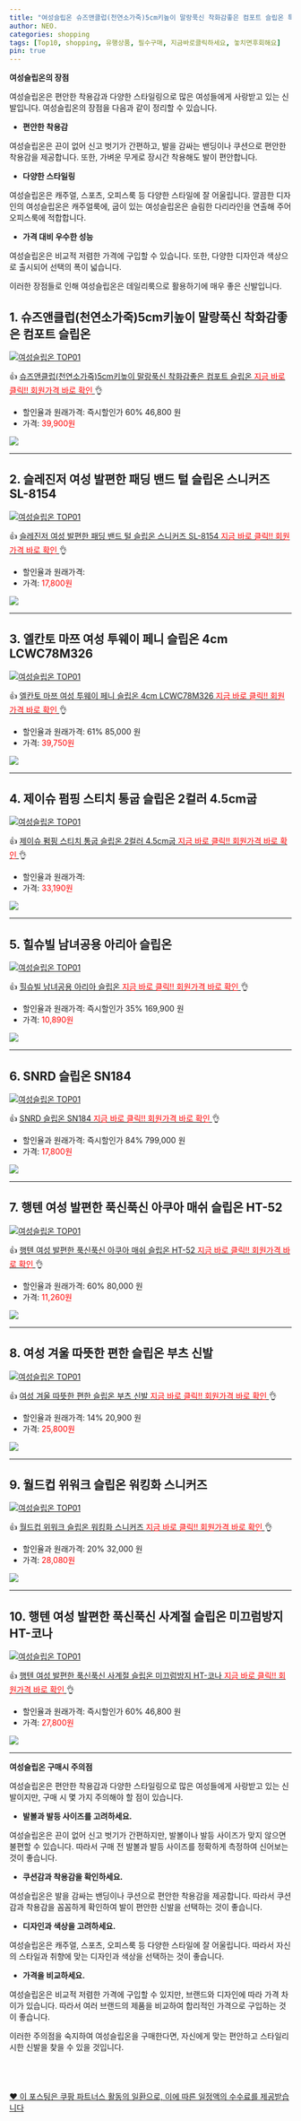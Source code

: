 ```yaml
---
title: "여성슬립온 슈즈앤클럽(천연소가죽)5cm키높이 말랑푹신 착화감좋은 컴포트 슬립온 특장점 필요 추천 제품 비교 최저 가격 비교 장점 구매 후기 구매평"
author: NEO.
categories: shopping
tags: [Top10, shopping, 유행상품, 필수구매, 지금바로클릭하세요, 놓치면후회해요]
pin: true
---
```

**여성슬립온의 장점**

여성슬립온은 편안한 착용감과 다양한 스타일링으로 많은 여성들에게 사랑받고 있는 신발입니다. 여성슬립온의 장점을 다음과 같이 정리할 수 있습니다.

* **편안한 착용감**

여성슬립온은 끈이 없어 신고 벗기가 간편하고, 발을 감싸는 밴딩이나 쿠션으로 편안한 착용감을 제공합니다. 또한, 가벼운 무게로 장시간 착용해도 발이 편안합니다.

* **다양한 스타일링**

여성슬립온은 캐주얼, 스포츠, 오피스룩 등 다양한 스타일에 잘 어울립니다. 깔끔한 디자인의 여성슬립온은 캐주얼룩에, 굽이 있는 여성슬립온은 슬림한 다리라인을 연출해 주어 오피스룩에 적합합니다.

* **가격 대비 우수한 성능**

여성슬립온은 비교적 저렴한 가격에 구입할 수 있습니다. 또한, 다양한 디자인과 색상으로 출시되어 선택의 폭이 넓습니다.

이러한 장점들로 인해 여성슬립온은 데일리룩으로 활용하기에 매우 좋은 신발입니다.

   

## 1. 슈즈앤클럽(천연소가죽)5cm키높이 말랑푹신 착화감좋은 컴포트 슬립온

[![여성슬립온 TOP01](https://thumbnail6.coupangcdn.com/thumbnails/remote/490x490ex/image/vendor_inventory/53a4/5579ea3ea10e2f57a67a5d6182bffd2408549446936609cfd93ddd22e658.jpg)](https://link.coupang.com/re/AFFSDP?lptag=AF3617701&subid=GithubCoopas&pageKey=6088981348&traceid=V0-153&itemId=11337014208&vendorItemId=78613482470)


👍 [슈즈앤클럽(천연소가죽)5cm키높이 말랑푹신 착화감좋은 컴포트 슬립온 <font color=red> 지금 바로 클릭!! 회원가격 바로 확인 </font> ](https://link.coupang.com/re/AFFSDP?lptag=AF3617701&subid=GithubCoopas&pageKey=6088981348&traceid=V0-153&itemId=11337014208&vendorItemId=78613482470) 👌 


- 할인율과 원래가격: 즉시할인가 60%  46,800   원
- 가격: <span style='color:red'>39,900원</span>

[![](/discount_price.png)](https://link.coupang.com/re/AFFSDP?lptag=AF3617701&subid=GithubCoopas&pageKey=6088981348&traceid=V0-153&itemId=11337014208&vendorItemId=78613482470)

---


   

## 2. 슬레진저 여성 발편한 패딩 밴드 털 슬립온 스니커즈 SL-8154

[![여성슬립온 TOP01](https://thumbnail9.coupangcdn.com/thumbnails/remote/490x490ex/image/vendor_inventory/592c/f09c55c5e95cfe0e4f26af5be14d09310e371b2b4f6dac7144b683ecaf6a.jpg)](https://link.coupang.com/re/AFFSDP?lptag=AF3617701&subid=GithubCoopas&pageKey=6838836243&traceid=V0-153&itemId=16256052808&vendorItemId=83449121042)


👍 [슬레진저 여성 발편한 패딩 밴드 털 슬립온 스니커즈 SL-8154 <font color=red> 지금 바로 클릭!! 회원가격 바로 확인 </font> ](https://link.coupang.com/re/AFFSDP?lptag=AF3617701&subid=GithubCoopas&pageKey=6838836243&traceid=V0-153&itemId=16256052808&vendorItemId=83449121042) 👌 


- 할인율과 원래가격: 
- 가격: <span style='color:red'>17,800원</span>

[![](/discount_price.png)](https://link.coupang.com/re/AFFSDP?lptag=AF3617701&subid=GithubCoopas&pageKey=6838836243&traceid=V0-153&itemId=16256052808&vendorItemId=83449121042)

---


   

## 3. 엘칸토 마쯔 여성 투웨이 페니 슬립온 4cm LCWC78M326

[![여성슬립온 TOP01](https://thumbnail10.coupangcdn.com/thumbnails/remote/490x490ex/image/vendor_inventory/15d2/8848bacda02ce0f43eb08dcaab20d5683cb0229df7d38098e83743cba1fc.jpg)](https://link.coupang.com/re/AFFSDP?lptag=AF3617701&subid=GithubCoopas&pageKey=7177628342&traceid=V0-153&itemId=18096312378&vendorItemId=85248686700)


👍 [엘칸토 마쯔 여성 투웨이 페니 슬립온 4cm LCWC78M326 <font color=red> 지금 바로 클릭!! 회원가격 바로 확인 </font> ](https://link.coupang.com/re/AFFSDP?lptag=AF3617701&subid=GithubCoopas&pageKey=7177628342&traceid=V0-153&itemId=18096312378&vendorItemId=85248686700) 👌 


- 할인율과 원래가격: 61%  85,000   원
- 가격: <span style='color:red'>39,750원</span>

[![](/discount_price.png)](https://link.coupang.com/re/AFFSDP?lptag=AF3617701&subid=GithubCoopas&pageKey=7177628342&traceid=V0-153&itemId=18096312378&vendorItemId=85248686700)

---


   

## 4. 제이슈 펌핑 스티치 통굽 슬립온 2컬러 4.5cm굽

[![여성슬립온 TOP01](https://thumbnail10.coupangcdn.com/thumbnails/remote/490x490ex/image/vendor_inventory/db21/ad98edb2060ec2276d1e57ba3f28f21241aed453a4fd721960e570ad69b7.jpg)](https://link.coupang.com/re/AFFSDP?lptag=AF3617701&subid=GithubCoopas&pageKey=291479763&traceid=V0-153&itemId=922009123&vendorItemId=73298319919)


👍 [제이슈 펌핑 스티치 통굽 슬립온 2컬러 4.5cm굽 <font color=red> 지금 바로 클릭!! 회원가격 바로 확인 </font> ](https://link.coupang.com/re/AFFSDP?lptag=AF3617701&subid=GithubCoopas&pageKey=291479763&traceid=V0-153&itemId=922009123&vendorItemId=73298319919) 👌 


- 할인율과 원래가격: 
- 가격: <span style='color:red'>33,190원</span>

[![](/discount_price.png)](https://link.coupang.com/re/AFFSDP?lptag=AF3617701&subid=GithubCoopas&pageKey=291479763&traceid=V0-153&itemId=922009123&vendorItemId=73298319919)

---


   

## 5. 힐슈빌 남녀공용 아리아 슬립온

[![여성슬립온 TOP01](https://thumbnail6.coupangcdn.com/thumbnails/remote/490x490ex/image/vendor_inventory/806f/3ccbc0412fe2f09425a503ae001f5e62e939f5a0ee9923ec449be0509af1.jpg)](https://link.coupang.com/re/AFFSDP?lptag=AF3617701&subid=GithubCoopas&pageKey=1212523180&traceid=V0-153&itemId=2201394784&vendorItemId=70199271787)


👍 [힐슈빌 남녀공용 아리아 슬립온 <font color=red> 지금 바로 클릭!! 회원가격 바로 확인 </font> ](https://link.coupang.com/re/AFFSDP?lptag=AF3617701&subid=GithubCoopas&pageKey=1212523180&traceid=V0-153&itemId=2201394784&vendorItemId=70199271787) 👌 


- 할인율과 원래가격: 즉시할인가 35%  169,900   원
- 가격: <span style='color:red'>10,890원</span>

[![](/discount_price.png)](https://link.coupang.com/re/AFFSDP?lptag=AF3617701&subid=GithubCoopas&pageKey=1212523180&traceid=V0-153&itemId=2201394784&vendorItemId=70199271787)

---


   

## 6. SNRD 슬립온 SN184

[![여성슬립온 TOP01](https://thumbnail8.coupangcdn.com/thumbnails/remote/490x490ex/image/retail/images/1771795034681735-cc0afcda-60e3-4a38-93d4-933c91f4d182.jpg)](https://link.coupang.com/re/AFFSDP?lptag=AF3617701&subid=GithubCoopas&pageKey=117500525&traceid=V0-153&itemId=577883141&vendorItemId=4529413611)


👍 [SNRD 슬립온 SN184 <font color=red> 지금 바로 클릭!! 회원가격 바로 확인 </font> ](https://link.coupang.com/re/AFFSDP?lptag=AF3617701&subid=GithubCoopas&pageKey=117500525&traceid=V0-153&itemId=577883141&vendorItemId=4529413611) 👌 


- 할인율과 원래가격: 즉시할인가 84%  799,000   원
- 가격: <span style='color:red'>17,800원</span>

[![](/discount_price.png)](https://link.coupang.com/re/AFFSDP?lptag=AF3617701&subid=GithubCoopas&pageKey=117500525&traceid=V0-153&itemId=577883141&vendorItemId=4529413611)

---


   

## 7. 행텐 여성 발편한 푹신푹신 아쿠아 매쉬 슬립온 HT-52

[![여성슬립온 TOP01](https://thumbnail10.coupangcdn.com/thumbnails/remote/490x490ex/image/vendor_inventory/467f/63f0436e587b57b6202b9a4d7b043deac9e148c9e0336f2dc28d68dd5048.png)](https://link.coupang.com/re/AFFSDP?lptag=AF3617701&subid=GithubCoopas&pageKey=6651257220&traceid=V0-153&itemId=17728965461&vendorItemId=85743283398)


👍 [행텐 여성 발편한 푹신푹신 아쿠아 매쉬 슬립온 HT-52 <font color=red> 지금 바로 클릭!! 회원가격 바로 확인 </font> ](https://link.coupang.com/re/AFFSDP?lptag=AF3617701&subid=GithubCoopas&pageKey=6651257220&traceid=V0-153&itemId=17728965461&vendorItemId=85743283398) 👌 


- 할인율과 원래가격: 60%  80,000   원
- 가격: <span style='color:red'>11,260원</span>

[![](/discount_price.png)](https://link.coupang.com/re/AFFSDP?lptag=AF3617701&subid=GithubCoopas&pageKey=6651257220&traceid=V0-153&itemId=17728965461&vendorItemId=85743283398)

---


   

## 8. 여성 겨울 따뜻한 편한 슬립온 부츠 신발

[![여성슬립온 TOP01](https://thumbnail8.coupangcdn.com/thumbnails/remote/490x490ex/image/vendor_inventory/33f1/d06da264cacf0b818f821c3198ea0d43551a9ce71a0806d14b9f7b0adc40.jpg)](https://link.coupang.com/re/AFFSDP?lptag=AF3617701&subid=GithubCoopas&pageKey=7650706924&traceid=V0-153&itemId=20355725036&vendorItemId=87487674082)


👍 [여성 겨울 따뜻한 편한 슬립온 부츠 신발 <font color=red> 지금 바로 클릭!! 회원가격 바로 확인 </font> ](https://link.coupang.com/re/AFFSDP?lptag=AF3617701&subid=GithubCoopas&pageKey=7650706924&traceid=V0-153&itemId=20355725036&vendorItemId=87487674082) 👌 


- 할인율과 원래가격: 14%  20,900   원
- 가격: <span style='color:red'>25,800원</span>

[![](/discount_price.png)](https://link.coupang.com/re/AFFSDP?lptag=AF3617701&subid=GithubCoopas&pageKey=7650706924&traceid=V0-153&itemId=20355725036&vendorItemId=87487674082)

---


   

## 9. 월드컵 위워크 슬립온 워킹화 스니커즈

[![여성슬립온 TOP01](https://thumbnail7.coupangcdn.com/thumbnails/remote/490x490ex/image/retail/images/4820303626228748-d2a9fd01-9219-48b6-95c4-bccd4f8a639e.jpg)](https://link.coupang.com/re/AFFSDP?lptag=AF3617701&subid=GithubCoopas&pageKey=7152551901&traceid=V0-153&itemId=17984732838&vendorItemId=85141444970)


👍 [월드컵 위워크 슬립온 워킹화 스니커즈 <font color=red> 지금 바로 클릭!! 회원가격 바로 확인 </font> ](https://link.coupang.com/re/AFFSDP?lptag=AF3617701&subid=GithubCoopas&pageKey=7152551901&traceid=V0-153&itemId=17984732838&vendorItemId=85141444970) 👌 


- 할인율과 원래가격: 20%  32,000   원
- 가격: <span style='color:red'>28,080원</span>

[![](/discount_price.png)](https://link.coupang.com/re/AFFSDP?lptag=AF3617701&subid=GithubCoopas&pageKey=7152551901&traceid=V0-153&itemId=17984732838&vendorItemId=85141444970)

---


   

## 10. 행텐 여성 발편한 푹신푹신 사계절 슬립온 미끄럼방지 HT-코나

[![여성슬립온 TOP01](https://thumbnail8.coupangcdn.com/thumbnails/remote/490x490ex/image/vendor_inventory/93cf/f1d649c2b37146f53ea36cf755d29219fc20c37e4e91c4e488af46e35d64.png)](https://link.coupang.com/re/AFFSDP?lptag=AF3617701&subid=GithubCoopas&pageKey=6404578009&traceid=V0-153&itemId=13707802989&vendorItemId=80218903973)


👍 [행텐 여성 발편한 푹신푹신 사계절 슬립온 미끄럼방지 HT-코나 <font color=red> 지금 바로 클릭!! 회원가격 바로 확인 </font> ](https://link.coupang.com/re/AFFSDP?lptag=AF3617701&subid=GithubCoopas&pageKey=6404578009&traceid=V0-153&itemId=13707802989&vendorItemId=80218903973) 👌 


- 할인율과 원래가격: 즉시할인가 60%  46,800   원
- 가격: <span style='color:red'>27,800원</span>

[![](/discount_price.png)](https://link.coupang.com/re/AFFSDP?lptag=AF3617701&subid=GithubCoopas&pageKey=6404578009&traceid=V0-153&itemId=13707802989&vendorItemId=80218903973)

---
**여성슬립온 구매시 주의점**

여성슬립온은 편안한 착용감과 다양한 스타일링으로 많은 여성들에게 사랑받고 있는 신발이지만, 구매 시 몇 가지 주의해야 할 점이 있습니다.

* **발볼과 발등 사이즈를 고려하세요.**

여성슬립온은 끈이 없어 신고 벗기가 간편하지만, 발볼이나 발등 사이즈가 맞지 않으면 불편할 수 있습니다. 따라서 구매 전 발볼과 발등 사이즈를 정확하게 측정하여 신어보는 것이 좋습니다.

* **쿠션감과 착용감을 확인하세요.**

여성슬립온은 발을 감싸는 밴딩이나 쿠션으로 편안한 착용감을 제공합니다. 따라서 쿠션감과 착용감을 꼼꼼하게 확인하여 발이 편안한 신발을 선택하는 것이 좋습니다.

* **디자인과 색상을 고려하세요.**

여성슬립온은 캐주얼, 스포츠, 오피스룩 등 다양한 스타일에 잘 어울립니다. 따라서 자신의 스타일과 취향에 맞는 디자인과 색상을 선택하는 것이 좋습니다.

* **가격을 비교하세요.**

여성슬립온은 비교적 저렴한 가격에 구입할 수 있지만, 브랜드와 디자인에 따라 가격 차이가 있습니다. 따라서 여러 브랜드의 제품을 비교하여 합리적인 가격으로 구입하는 것이 좋습니다.

이러한 주의점을 숙지하여 여성슬립온을 구매한다면, 자신에게 맞는 편안하고 스타일리시한 신발을 찾을 수 있을 것입니다.<br><br><br><br><br> [ ❤  이 포스팅은 쿠팡 파트너스 활동의 일환으로, 이에 따른 일정액의 수수료를 제공받습니다](https://link.coupang.com/a/bcEFyh)